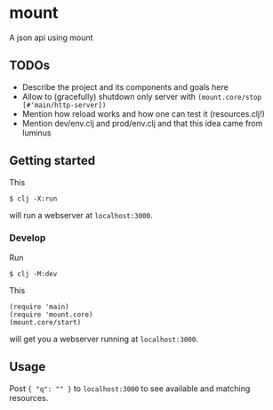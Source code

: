# mount

A json api using mount

## TODOs

- Describe the project and its components and goals here
- Allow to (gracefully) shutdown only server with `(mount.core/stop [#'main/http-server])`
- Mention how reload works and how one can test it (resources.clj!)
- Mention dev/env.clj and prod/env.clj and that this idea came from luminus

## Getting started

This

    $ clj -X:run

will run a webserver at `localhost:3000`.

### Develop

Run

    $ clj -M:dev

This

```
(require 'main)
(require 'mount.core)
(mount.core/start)
```

will get you a webserver running at `localhost:3000`.

## Usage

Post `{ "q": "" }` to `localhost:3000` to see available and matching resources.
